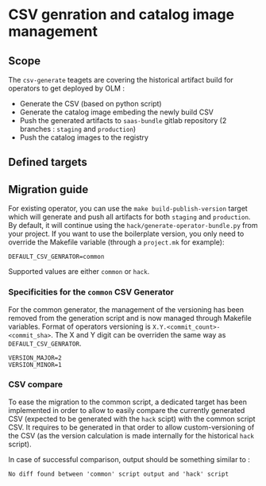 # CSV genration and catalog image management

## Scope

The `csv-generate` teagets are covering the historical artifact build for operators to get deployed by OLM : 
- Generate the CSV (based on python script)
- Generate the catalog image embeding the newly build CSV
- Push the generated artifacts to `saas-bundle` gitlab repository (2 branches : `staging` and `production`)
- Push the catalog images to the registry 


## Defined targets


## Migration guide

For existing operator, you can use the `make build-publish-version` target which will generate and push all artifacts for both `staging` and `production`.
By default, it will continue using the `hack/generate-operator-bundle.py` from your project.
If you want to use the boilerplate version, you only need to override the Makefile variable (through a `project.mk` for example): 

```
DEFAULT_CSV_GENRATOR=common
```

Supported values are either `common` or `hack`.

### Specificities for the `common` CSV Generator
For the common generator, the management of the versioning has been removed from the generation script and is now managed through Makefile variables. 
Format of operators versioning is `X.Y.<commit_count>-<commit_sha>`. 
The X and Y digit can be overriden the same way as `DEFAULT_CSV_GENRATOR`.

```
VERSION_MAJOR=2
VERSION_MINOR=1
```

### CSV compare 

To ease the migration to the common script, a dedicated target has been implemented in order to allow to easily compare the currently generated CSV (expected to be generated with the `hack` scipt) with the common script CSV. 
It requires to be generated in that order to allow custom-versioning of the CSV (as the version calculation is made internally for the historical `hack` script). 

In case of successful comparison, output should be something similar to : 

```
No diff found between 'common' script output and 'hack' script
```
